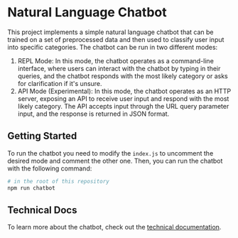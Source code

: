 # Natural Language Chatbot

This project implements a simple natural language chatbot that can be trained on a set of preprocessed data and then used to classify user input into specific categories. The chatbot can be run in two different modes:

1. REPL Mode: In this mode, the chatbot operates as a command-line interface, where users can interact with the chatbot by typing in their queries, and the chatbot responds with the most likely category or asks for clarification if it's unsure.
2. API Mode (Experimental): In this mode, the chatbot operates as an HTTP server, exposing an API to receive user input and respond with the most likely category. The API accepts input through the URL query parameter input, and the response is returned in JSON format.

## Getting Started

To run the chatbot you need to modify the `index.js` to uncomment the desired mode and comment the other one. Then, you can run the chatbot with the following command:

```bash
# in the root of this repository
npm run chatbot
```

## Technical Docs

To learn more about the chatbot, check out the [technical documentation](./docs/README.md).
